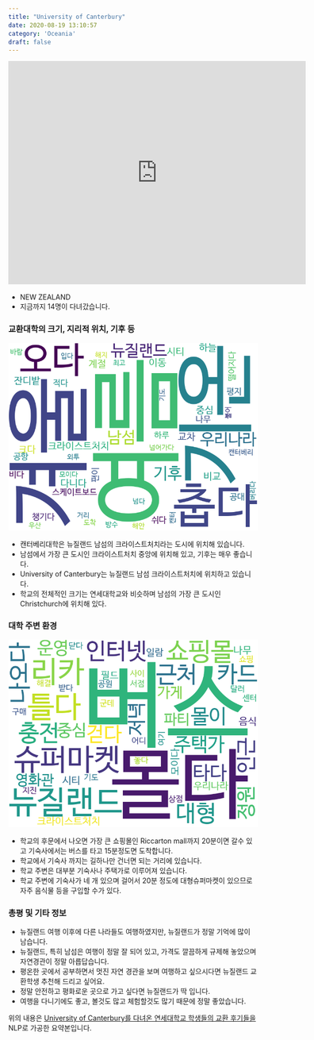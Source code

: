 ```yaml
---
title: "University of Canterbury"
date: 2020-08-19 13:10:57
category: 'Oceania'
draft: false
---
```


<iframe
width="600"
height="450"
frameborder="0" style="border:0"
src="https://www.google.com/maps/embed/v1/place?key=AIzaSyC9e1AME-pVmWC4hBpFdu5S4dKzyepa3HQ&q=University+of+Canterbury&center=-43.5224836,172.5794354&zoom=14" allowfullscreen>
</iframe>

* NEW ZEALAND
* 지금까지 14명이 다녀갔습니다. 

### 교환대학의 크기, 지리적 위치, 기후 등

![gen_info-WordCloud](../univ_wordclouds_okt/gen_info/NZ000003_gen_info_okt.png)

* 캔터베리대학은 뉴질랜드 남섬의 크라이스트처치라는 도시에 위치해 있습니다.
* 남섬에서 가장 큰 도시인 크라이스트처치 중앙에 위치해 있고, 기후는 매우 좋습니다.
* University of Canterbury는 뉴질랜드 남섬 크라이스트처치에 위치하고 있습니다.
* 학교의 전체적인 크기는 연세대학교와 비슷하며 남섬의 가장 큰 도시인 Christchurch에 위치해 있다.


### 대학 주변 환경

![env_info-WordCloud](../univ_wordclouds_okt/env_info/NZ000003_env_info_okt.png)

* 학교의 후문에서 나오면 가장 큰 쇼핑몰인 Riccarton mall까지 20분이면 갈수 있고 기숙사에서는 버스를 타고 15분정도면 도착합니다.
* 학교에서 기숙사 까지는 길하나만 건너면 되는 거리에 있습니다.
* 학교 주변은 대부분 기숙사나 주택가로 이루어져 있습니다.
* 학교 주변에 기숙사가 네 개 있으며 걸어서 20분 정도에 대형슈퍼마켓이 있으므로 자주 음식물 등을 구입할 수가 있다.


### 총평 및 기타 정보 
* 뉴질랜드 여행 이후에 다른 나라들도 여행하였지만, 뉴질랜드가 정말 기억에 많이 남습니다.
* 뉴질랜드, 특히 남섬은 여행이 정말 잘 되어 있고, 가격도 깔끔하게 규제해 놓았으며 자연경관이 정말 아릅답습니다.
* 평온한 곳에서 공부하면서 멋진 자연 경관을 보며 여행하고 싶으시다면 뉴질랜드 교환학생 추천해 드리고 싶어요.
* 정말 안전하고 평화로운 곳으로 가고 싶다면 뉴질랜드가 딱 입니다.
* 여행을 다니기에도 좋고, 볼것도 많고 체험할것도 많기 때문에 정말 좋았습니다.


위의 내용은 [University of Canterbury를 다녀온 연세대학교 학생들의 교환 후기들을](http://oia.yonsei.ac.kr/partner/expReport.asp?ucode=NZ000003&bgbn=A) NLP로 가공한 요약본입니다. 
